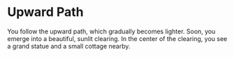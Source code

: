 # Upward Path

You follow the upward path, which gradually becomes lighter. Soon, you emerge into a beautiful, sunlit clearing. In the center of the clearing, you see a grand statue and a small cottage nearby.